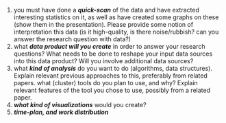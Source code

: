 1. you must have done a _**quick-scan**_ of the data and have extracted interesting statistics on it, as well as have created some graphs on these (show them in the presentation). Please provide some notion of interpretation this data (is it high-quality, is there noise/rubbish? can you answer the research question with data?)
2. what _**data product will you create**_ in order to answer your research questions? What needs to be done to reshape your input data sources into this data product? Will you involve additional data sources?
3. what _**kind of analysis**_ do you want to do (algorithms, data structures). Explain relevant previous approaches to this, preferably from  related papers.
what (cluster) tools do you plan to use, and why? Explain relevant features of the tool you chose to use, possibly from a related paper.
4. _**what kind of visualizations**_ would you create?
5. _**time-plan, and work distribution**_